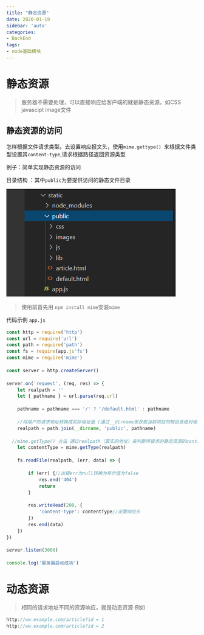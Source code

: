 ```yaml
---
title: "静态资源"
date: 2020-01-19
sidebar: 'auto'
categories:
- BackEnd
tags:
- node基础模块
---
```








# 静态资源

> 服务器不需要处理，可以直接响应给客户端的就是静态资源，如CSS javascipt image文件

## 静态资源的访问
怎样根据文件请求类型。去设置响应报文头，使用`mime.gettype() `来根据文件类型设置其`content-type`,请求根据路径返回资源类型

例子：简单实现静态资源的访问

目录结构 ：其中`public`为要提供访问的静态文件目录

<img src="/img/目录.png">

> 使用前首先用 `npm install mime`安装`mime`

代码示例 `app.js`

```javascript
const http = require('http')
const url = require('url')
const path = require('path')
const fs = require(app.js'fs')
const mime = require('mime')

const server = http.createServer()

server.on('request', (req, res) => {
    let realpath = ''
    let { pathname } = url.parse(req.url)

    pathname = pathname === '/' ? '/default.html' : pathname

    //将用户的请求地址转换成实际地址值 (通过__dirname来获取当前项目的根目录绝对地址)
    realpath = path.join(__dirname, 'public', pathname)

  //mime.getType() 方法 通过realpath（真实的地址）来判断所请求的静态资源的content-type,并返回它的值
    let contentType = mime.getType(realpath)

    fs.readFile(realpath, (err, data) => {

        if (err) {//出错err为null转换为布尔值为false
            res.end('404')
            return
        }

        res.writeHead(200, {
            'content-type': contentType//设置响应头
        })
        res.end(data)
    })
})

server.listen(3000)

console.log('服务器启动成功')
```



# 动态资源
> 相同的请求地址不同的资源响应，就是动态资源
> 例如
```javascript
http://ww.example.com/article?id = 1
http://ww.example.com/article?id = 2
```

